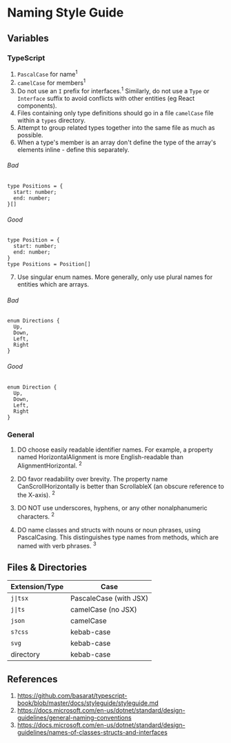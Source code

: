 # Naming Style Guide

## Variables

### TypeScript

1. `PascalCase` for name<sup>1</sup>
2. `camelCase` for members<sup>1</sup>
3. Do not use an `I` prefix for interfaces.<sup>1</sup> Similarly, do not use a `Type` or `Interface` suffix to avoid conflicts with other entities (eg React components).
4. Files containing only type definitions should go in a file `camelCase` file within a `types` directory.
5. Attempt to group related types together into the same file as much as possible.
6. When a type's member is an array don't define the type of the array's elements inline - define this separately.

###### Bad

```
type Positions = {
  start: number;
  end: number;
}[]
```

###### Good

```
type Position = {
  start: number;
  end: number;
}
type Positions = Position[]
```

7. Use singular enum names. More generally, only use plural names for entities which are arrays.

###### Bad

```
enum Directions {
  Up,
  Down,
  Left,
  Right
}
```

###### Good

```
enum Direction {
  Up,
  Down,
  Left,
  Right
}
```

### General

1. DO choose easily readable identifier names. For example, a property named HorizontalAlignment is more English-readable than AlignmentHorizontal. <sup>2</sup>

2. DO favor readability over brevity. The property name CanScrollHorizontally is better than ScrollableX (an obscure reference to the X-axis). <sup>2</sup>

3. DO NOT use underscores, hyphens, or any other nonalphanumeric characters. <sup>2</sup>

4. DO name classes and structs with nouns or noun phrases, using PascalCasing. This distinguishes type names from methods, which are named with verb phrases. <sup>3</sup>

## Files & Directories

| Extension/Type | Case                   |
| -------------- | ---------------------- |
| `j\|tsx`       | PascaleCase (with JSX) |
| `j\|ts`        | camelCase (no JSX)     |
| `json`         | camelCase              |
| `s?css`        | kebab-case             |
| `svg`          | kebab-case             |
| directory      | kebab-case             |

## References

1. https://github.com/basarat/typescript-book/blob/master/docs/styleguide/styleguide.md
2. https://docs.microsoft.com/en-us/dotnet/standard/design-guidelines/general-naming-conventions
3. https://docs.microsoft.com/en-us/dotnet/standard/design-guidelines/names-of-classes-structs-and-interfaces
